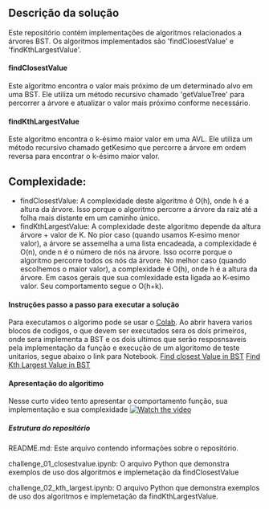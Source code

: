 ## Descrição da solução
Este repositório contém implementações de algoritmos relacionados a árvores BST. Os algoritmos implementados são 'findClosestValue' e 'findKthLargestValue'.

#### findClosestValue
Este algoritmo encontra o valor mais próximo de um determinado alvo em uma BST. Ele utiliza um método recursivo chamado 'getValueTree' para percorrer a árvore e atualizar o valor mais próximo conforme necessário.

#### findKthLargestValue
Este algoritmo encontra o k-ésimo maior valor em uma AVL. Ele utiliza um método recursivo chamado getKesimo que percorre a árvore em ordem reversa para encontrar o k-ésimo maior valor.


## Complexidade: 
- findClosestValue: A complexidade deste algoritmo é O(h), onde h é a altura da árvore. Isso porque o algoritmo percorre a árvore da raiz até a folha mais distante em um caminho único.
- findKthLargestValue: A complexidade deste algoritmo depende da altura árvore + valor de K. No pior caso (quando usamos K-esimo menor valor), a árvore se assemelha a uma lista encadeada, a complexidade é O(n), onde n é o número de nós na árvore. Isso ocorre porque o algoritmo percorre todos os nós da árvore. No melhor caso (quando escolhemos o maior valor), a complexidade é O(h), onde h é a altura da árvore. Em casos gerais que sua comlexidade esta ligada ao K-esimo valor. Seu comportamento segue o O(h+k).
 

#### Instruções passo a passo para executar a solução
Para executamos o algorimo pode se usar o [Colab](https://colab.research.google.com/). Ao abrir havera varios blocos de codigos, o que devem ser executados sera os dois primeiros, onde sera implementa a BST e os dois ultimos que serão resposnsaveis pela implementação da função e execução de um algoritomo de teste unitarios, segue abaixo o link para Notebook.
[Find closest Value in BST](https://colab.research.google.com/github/DiegoHVP/AED-II/blob/main/VALOR%20MAIS%20PROXIMO%20E%20K-ESIMO%20MAIOR%20VALOR/challenge_01_closestvalue.ipynb)
[Find Kth Largest Value in BST](https://colab.research.google.com/github/DiegoHVP/AED-II/blob/main/VALOR%20MAIS%20PROXIMO%20E%20K-ESIMO%20MAIOR%20VALOR/challenge_02_kth_largest.ipynb)


#### Apresentação do algoritimo
Nesse curto video tento apresentar o comportamento função, sua implementação e sua complexidade
[![Watch the video](https://i9.ytimg.com/vi/tfXwZ_-J_I0/mqdefault.jpg?sqp=COjm8LAG-oaymwEmCMACELQB8quKqQMa8AEB-AH-CYAC0AWKAgwIABABGEggXChlMA8=&rs=AOn4CLCVT8pOYld6WPO5OJEhtAbgDYJAIw)](https://youtu.be/tfXwZ_-J_I0)


##### Estrutura do repositório
README.md: Este arquivo contendo informações sobre o repositório.

challenge_01_closestvalue.ipynb: O arquivo Python que demonstra exemplos de uso dos algoritmos e implemetação da findClosestValue

challenge_02_kth_largest.ipynb: O arquivo Python que demonstra exemplos de uso dos algoritmos e implemetação da findKthLargestValue.